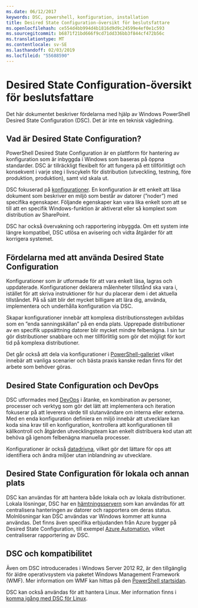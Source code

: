 ```yaml
---
ms.date: 06/12/2017
keywords: DSC, powershell, konfiguration, installation
title: Desired State Configuration-översikt för beslutsfattare
ms.openlocfilehash: ce554d4bb994d4b1816d9d9c24599e4ef0e1c593
ms.sourcegitcommit: b6871f21bd666f9cd71dd336bb3f844cf472b56c
ms.translationtype: MT
ms.contentlocale: sv-SE
ms.lasthandoff: 02/03/2019
ms.locfileid: "55688590"
---
```

# <a name="desired-state-configuration-overview-for-decision-makers"></a>Desired State Configuration-översikt för beslutsfattare

Det här dokumentet beskriver fördelarna med hjälp av Windows PowerShell Desired State Configuration (DSC). Det är inte en teknisk vägledning.

## <a name="what-is-desired-state-configuration"></a>Vad är Desired State Configuration?

PowerShell Desired State Configuration är en plattform för hantering av konfiguration som är inbyggda i Windows som baseras på öppna standarder. DSC är tillräckligt flexibelt för att fungera på ett tillförlitligt och konsekvent i varje steg i livscykeln för distribution (utveckling, testning, före produktion, produktion), samt vid skala ut.

DSC fokuserad på [konfigurationer](../configurations/configurations.md).
En konfiguration är ett enkelt att läsa dokument som beskriver en miljö som består av datorer (”noder”) med specifika egenskaper.
Följande egenskaper kan vara lika enkelt som att se till att en specifik Windows-funktion är aktiverat eller så komplext som distribution av SharePoint.

DSC har också övervakning och rapportering inbyggda.
Om ett system inte längre kompatibel, DSC utlösa en avisering och vidta åtgärder för att korrigera systemet.

## <a name="benefits-of-using-desired-state-configuration"></a>Fördelarna med att använda Desired State Configuration

Konfigurationer som är utformade för att vara enkelt läsa, lagras och uppdaterade.
Konfigurationer deklarera målenheter tillstånd ska vara i, istället för att skriva instruktioner för hur du placerar dem i det aktuella tillståndet.
På så sätt blir det mycket billigare att lära dig, använda, implementera och underhålla konfiguration via DSC.

Skapar konfigurationer innebär att komplexa distributionsstegen avbildas som en ”enda sanningskällan” på en enda plats.
Upprepade distributioner av en specifik uppsättning datorer blir mycket mindre felbenägna.
I sin tur gör distributioner snabbare och mer tillförlitlig som gör det möjligt för kort tid på komplexa distributioner.

Det går också att dela via konfigurationer i [PowerShell-galleriet](https://powershellgallery.com) vilket innebär att vanliga scenarier och bästa praxis kanske redan finns för det arbete som behöver göras.


## <a name="desired-state-configuration-and-devops"></a>Desired State Configuration och DevOps

DSC utformades med [DevOps](http://blogs.technet.com/b/ashleymcglone/archive/2015/11/20/devops-for-n00bs-ie-windows-people.aspx) i åtanke, en kombination av personer, processer och verktyg som gör det lätt att implementera och iteration fokuserar på att leverera värde till slutanvändare om interna eller externa.
Med en enda konfiguration definiera en miljö innebär att utvecklare kan koda sina krav till en konfiguration, kontrollera att konfigurationen till källkontroll och åtgärden utvecklingsteam kan enkelt distribuera kod utan att behöva gå igenom felbenägna manuella processer.

Konfigurationer är också [datadrivna](../configurations/configData.md), vilket gör det lättare för ops att identifiera och ändra miljöer utan inblandning av utvecklare.

## <a name="desired-state-configuration-on-premises-and-off-premises"></a>Desired State Configuration för lokala och annan plats
DSC kan användas för att hantera både lokala och av lokala distributioner.
Lokala lösningar, DSC har en [hämtningsservern](../pull-server/pullServer.md) som kan användas för att centralisera hanteringen av datorer och rapportera om deras status.
Molnlösningar kan DSC användas var Windows kommer att kunna användas.
Det finns även specifika erbjudanden från Azure bygger på Desired State Configuration, till exempel [Azure Automation](https://azure.microsoft.com/en-us/documentation/services/automation/), vilket centraliserar rapportering av DSC.

## <a name="dsc-and-compatibility"></a>DSC och kompatibilitet

Även om DSC introducerades i Windows Server 2012 R2, är den tillgänglig för äldre operativsystem via paketet Windows Management Framework (WMF).
Mer information om WMF kan hittas på den [PowerShell startsidan](/powershell/).

DSC kan också användas för att hantera Linux. Mer information finns i [komma igång med DSC för Linux](../getting-started/lnxGettingStarted.md).
